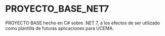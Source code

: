 # PROYECTO_BASE_NET7

PROYECTO BASE hecho en C# sobre .NET 7, a los efectos de ser utilizado como plantilla de futuras aplicaciones para UCEMA.
